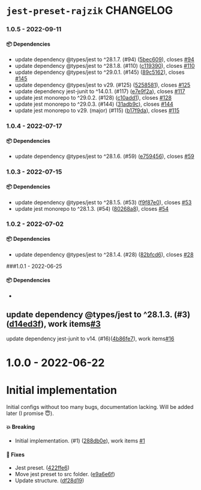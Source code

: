 # `jest-preset-rajzik` CHANGELOG

<!-- MONODEPLOY:BELOW -->

### 1.0.5 - 2022-09-11

#### 📦 Dependencies

- update dependency @types/jest to ^28.1.7. (#94) ([5bec609](https://github.com/rajzik/configs/commit/5bec60939b4d82df77fb7d33f969925fe5632bad)), closes [#94](https://github.com/rajzik/configs/issues/94)
- update dependency @types/jest to ^28.1.8. (#110) ([c119390](https://github.com/rajzik/configs/commit/c119390e4e4c353110a2606425d26f1afb9c0078)), closes [#110](https://github.com/rajzik/configs/issues/110)
- update dependency @types/jest to ^29.0.1. (#145) ([89c5162](https://github.com/rajzik/configs/commit/89c5162793b7df5d7eb235b933f010a1423ddd7e)), closes [#145](https://github.com/rajzik/configs/issues/145)
- update dependency @types/jest to v29. (#125) ([5258581](https://github.com/rajzik/configs/commit/5258581dd81b9ab8cedd6e097991fa4225b7944d)), closes [#125](https://github.com/rajzik/configs/issues/125)
- update dependency jest-junit to ^14.0.1. (#117) ([e7e9f2a](https://github.com/rajzik/configs/commit/e7e9f2a5e05229db0c0f0b8ac01889f690708eb2)), closes [#117](https://github.com/rajzik/configs/issues/117)
- update jest monorepo to ^29.0.2. (#128) ([c10add1](https://github.com/rajzik/configs/commit/c10add18e1cf96488f5c664ff0d55c1c42c1a4cc)), closes [#128](https://github.com/rajzik/configs/issues/128)
- update jest monorepo to ^29.0.3. (#144) ([31adb9c](https://github.com/rajzik/configs/commit/31adb9cef41bb76d465b658c87243ff5c72150a2)), closes [#144](https://github.com/rajzik/configs/issues/144)
- update jest monorepo to v29. (major) (#115) ([b17f9da](https://github.com/rajzik/configs/commit/b17f9da52505a6cd8ef139b805ae8dac941e4b77)), closes [#115](https://github.com/rajzik/configs/issues/115)





### 1.0.4 - 2022-07-17

#### 📦 Dependencies

- update dependency @types/jest to ^28.1.6. (#59) ([e759456](https://github.com/rajzik/configs/commit/e7594567c72f814d873e8d4959646163c1d43749)), closes [#59](https://github.com/rajzik/configs/issues/59)





### 1.0.3 - 2022-07-15

#### 📦 Dependencies

- update dependency @types/jest to ^28.1.5. (#53) ([f9f87e0](https://github.com/rajzik/configs/commit/f9f87e0c5c8d52de0138db07cca97c171285e9c9)), closes [#53](https://github.com/rajzik/configs/issues/53)
- update jest monorepo to ^28.1.3. (#54) ([80268a8](https://github.com/rajzik/configs/commit/80268a816b4cf8e23902744a70849dab207b04d6)), closes [#54](https://github.com/rajzik/configs/issues/54)





### 1.0.2 - 2022-07-02

#### 📦 Dependencies

- update dependency @types/jest to ^28.1.4. (#28) ([82bfcd6](https://github.com/rajzik/configs/commit/82bfcd6ff089bf3c57be41802060ad18e6a5d310)), closes [#28](https://github.com/rajzik/configs/issues/28)





###1.0.1 - 2022-06-25

#### 📦 Dependencies

-
update dependency @types/jest to ^28.1.3. (#3)([d14ed3f](https://github.com/rajzik/configs/commit/d14ed3fcf7c29bad85707af6476d9047d5490398)), work items[#3](https://github.com/rajzik/configs/issues/3)
-
update dependency jest-junit to v14. (#16)([4b86fe7](https://github.com/rajzik/configs/commit/4b86fe79d2ccf7dbfef92a7c9100cb042807e432)), work items[#16](https://github.com/rajzik/configs/issues/16)





# 1.0.0 - 2022-06-22

# Initial implementation

Initial configs without too many bugs, documentation lacking. Will be added later (I promise 😇).

#### 💥 Breaking

- Initial implementation. (#1) ([288db0e](https://github.com/rajzik/configs/commit/288db0e500fd2c2a9d52a2e9d7570fa37099ab5e)), work items [#1](https://github.com/rajzik/configs/issues/1)

#### 🐞 Fixes

- Jest preset. ([422ffe6](https://github.com/rajzik/configs/commit/422ffe6132fd321740ec83311462901408dfa36d))
- Move jest preset to src folder. ([e9a6e6f](https://github.com/rajzik/configs/commit/e9a6e6ff94463bde1d4427da44f066a82c078740))
- Update structure. ([df28d19](https://github.com/rajzik/configs/commit/df28d19a23c892dee09c07f80df2a56c428f7b7a))




